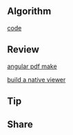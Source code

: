 ## Algorithm

[code](/images/temp/haha-2024-07-21.png)

## Review

[angular pdf make](https://www.ngdevelop.tech/client-side-pdf-generation-in-angular-with-pdfmake/)

[build a native viewer](https://medium.com/widle-studio/embracing-native-capabilities-viewing-pdfs-in-angular-without-external-packages-a503aafbb90f)

## Tip

## Share
